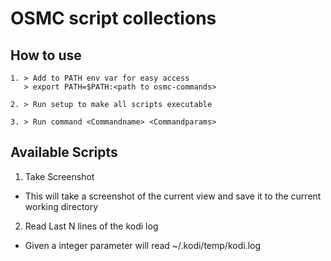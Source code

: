 # OSMC script collections

## How to use
    1. > Add to PATH env var for easy access
       > export PATH=$PATH:<path to osmc-commands>

    2. > Run setup to make all scripts executable

    3. > Run command <Commandname> <Commandparams>


## Available Scripts
 1. Take Screenshot
   * This will take a screenshot of the current view and save it to the current working directory

 2. Read Last N lines of the kodi log
   * Given a integer parameter will read ~/.kodi/temp/kodi.log
